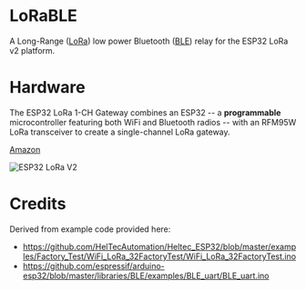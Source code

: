 # LoRaBLE

A Long-Range ([LoRa](https://en.wikipedia.org/wiki/LoRa)) low power Bluetooth ([BLE](https://en.wikipedia.org/wiki/Bluetooth_Low_Energy)) relay for the ESP32 LoRa v2 platform.

# Hardware
The ESP32 LoRa 1-CH Gateway combines an ESP32 -- a **programmable** microcontroller featuring both WiFi and Bluetooth radios -- with an RFM95W LoRa transceiver to create a single-channel LoRa gateway.

[Amazon](https://www.amazon.com/MakerFocus-Development-Bluetooth-0-96inch-Display/dp/B076MSLFC9)


![ESP32 LoRa V2](https://m.media-amazon.com/images/I/710x6RMB+YL._AC_SX679_.jpg)


# Credits
Derived from example code provided here:
 - https://github.com/HelTecAutomation/Heltec_ESP32/blob/master/examples/Factory_Test/WiFi_LoRa_32FactoryTest/WiFi_LoRa_32FactoryTest.ino
 - https://github.com/espressif/arduino-esp32/blob/master/libraries/BLE/examples/BLE_uart/BLE_uart.ino

